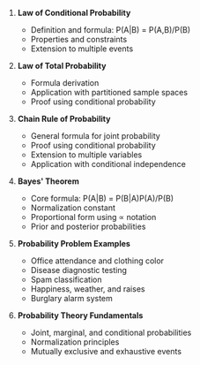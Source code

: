 1. **Law of Conditional Probability**
   - Definition and formula: P(A|B) = P(A,B)/P(B)
   - Properties and constraints
   - Extension to multiple events

2. **Law of Total Probability**
   - Formula derivation
   - Application with partitioned sample spaces
   - Proof using conditional probability

3. **Chain Rule of Probability**
   - General formula for joint probability
   - Proof using conditional probability
   - Extension to multiple variables
   - Application with conditional independence

4. **Bayes' Theorem**
   - Core formula: P(A|B) = P(B|A)P(A)/P(B)
   - Normalization constant
   - Proportional form using ∝ notation
   - Prior and posterior probabilities

5. **Probability Problem Examples**
   - Office attendance and clothing color
   - Disease diagnostic testing
   - Spam classification
   - Happiness, weather, and raises
   - Burglary alarm system

14. **Probability Theory Fundamentals**
    - Joint, marginal, and conditional probabilities
    - Normalization principles
    - Mutually exclusive and exhaustive events

